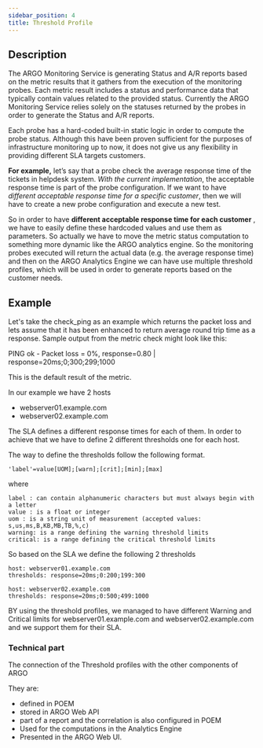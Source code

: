 ```yaml
---
sidebar_position: 4
title: Threshold Profile  
---
```


## Description 

The ARGO Monitoring Service is generating Status and A/R reports based on the metric results that it gathers from the execution of the monitoring probes. Each metric result includes a status and performance data that typically contain values related to the provided status. Currently the ARGO Monitoring Service relies solely on the statuses returned by the probes in order to generate the Status and A/R reports. 

Each probe has a hard-coded built-in static logic in order to compute the probe status. Although this have been proven sufficient for the purposes of infrastructure monitoring up to now, it does not give us any flexibility in providing different 	SLA targets customers. 

**For example,** let’s say that a probe check the average response time of the tickets in helpdesk system. 
_With the current implementation_, the acceptable response time is part of the probe configuration. 
If we want to have _different acceptable response time for a specific customer_, then we will have to create a new probe configuration and execute a new test. 

So in order to have **different acceptable response time for each customer** , we have to easily define these hardcoded values and use them as parameters. So actually we have to  move the metric status computation to something more dynamic like the ARGO analytics engine. So the monitoring probes executed will return the actual data (e.g. the average response time) and then on the ARGO Analytics Engine we can have use multiple threshold profiles, which will be used in order to generate reports based on the customer needs.
 

## Example 

Let's take the check_ping as an example which returns the packet loss and lets assume that it has been enhanced to return average round trip time as a response. Sample output from the metric check might look like this:

PING ok - Packet loss = 0%,  response=0.80 | response=20ms;0;300;299;1000

This is the default result of the metric. 

In our example we have 2 hosts

 - webserver01.example.com
 - webserver02.example.com

The SLA defines a different response times for each of them. In order to achieve that we have to define 2 different thresholds one for each host.

The way to define the thresholds follow the following format. 
```
'label'=value[UOM];[warn];[crit];[min];[max]
```

where

```
label : can contain alphanumeric characters but must always begin with a letter
value : is a float or integer
uom : is a string unit of measurement (accepted values: s,us,ms,B,KB,MB,TB,%,c)
warning: is a range defining the warning threshold limits
critical: is a range defining the critical threshold limits
```

So based on the SLA we define the following 2 thresholds 

```
host: webserver01.example.com
thresholds: response=20ms;0:200;199:300

host: webserver02.example.com
thresholds: response=20ms;0:500;499:1000
```

BY using the threshold profiles, we managed to have different  Warning and Critical limits for webserver01.example.com and webserver02.example.com and we support them for their SLA. 

### Technical part


The connection of the Threshold profiles with the other components of ARGO 

They are:
 - defined in POEM 
 - stored in ARGO Web API 
 - part of a report and the correlation is also configured in POEM  
 - Used for the computations in the Analytics Engine 
 - Presented in the ARGO Web UI.

